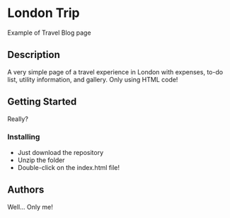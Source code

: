 # London Trip

Example of Travel Blog page

## Description

A very simple page of a travel experience in London with expenses, to-do list, utility information, and gallery. Only using HTML code!

## Getting Started

Really?

### Installing

* Just download the repository
* Unzip the folder
* Double-click on the index.html file!

## Authors

Well... Only me!
